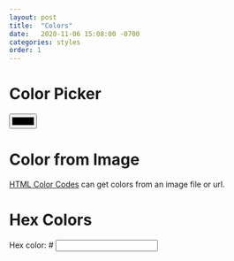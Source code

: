 ```yaml
---
layout: post
title:  "Colors"
date:   2020-11-06 15:08:00 -0700
categories: styles
order: 1
---
```

# Color Picker
<input type='color' id='pick-color'> <span id='display-color-picker'></span>

# Color from Image
[HTML Color Codes](https://html-color-codes.info/colors-from-image/#) can get colors from an image file or url.


# Hex Colors
<div id='display-color'>
    <div>
        <span>Hex color: #</span>
        <input type='text' id='choose-color'>
    </div>
</div>

<script src="{{ site.js_ext | relative_url }}colors.js"></script>
